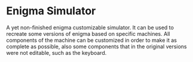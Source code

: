 # Enigma Simulator

A yet non-finished enigma customizable simulator.
It can be used to recreate some versions of enigma based on specific machines.
All components of the machine can be customized in order to make it as complete as possible, also some components that in the original versions were not editable, such as the keyboard.
